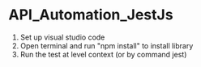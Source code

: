 # API_Automation_JestJs
1. Set up visual studio code
2. Open terminal and run
"npm install" to install library
3. Run the test at level context (or by command jest)
